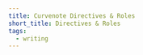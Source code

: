 ```yaml
---
title: Curvenote Directives & Roles
short_title: Directives & Roles
tags:
  - writing
---
```


```{myst:directive} cn:articles

```

```{myst:directive} cn:collections

```

```{myst:directive} person

```

```{myst:directive} card:blog

```

```{myst:directive} template:list

```
